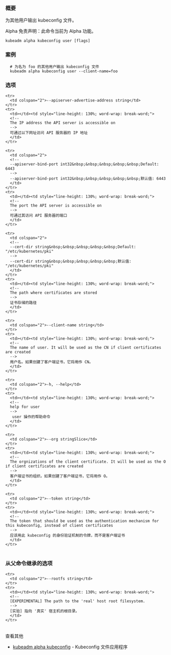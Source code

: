 
<!-- 
### Synopsis
-->
### 概要


<!--
Output a kubeconfig file for an additional user.
-->
为其他用户输出 kubeconfig 文件。

<!--
Alpha Disclaimer: this command is currently alpha.
-->
Alpha 免责声明：此命令当前为 Alpha 功能。

```
kubeadm alpha kubeconfig user [flags]
```

<!--
### Examples # Output a kubeconfig file for an additional user named foo
-->
### 案例

```
  # 为名为 foo 的其他用户输出 kubeconfig 文件
  kubeadm alpha kubeconfig user --client-name=foo
```

<!--
### Options
-->
### 选项

<table style="width: 100%; table-layout: fixed;">
  <colgroup>
    <col span="1" style="width: 10px;" />
    <col span="1" />
  </colgroup>
  <tbody>

    <tr>
      <td colspan="2">--apiserver-advertise-address string</td>
    </tr>
    <tr>
      <td></td><td style="line-height: 130%; word-wrap: break-word;">
      <!--
      The IP address the API server is accessible on
      -->
      可通过以下网址访问 API 服务器的 IP 地址
      </td>
    </tr>

    <tr>
      <td colspan="2">
      <!--
      --apiserver-bind-port int32&nbsp;&nbsp;&nbsp;&nbsp;&nbsp;Default: 6443
      -->
      --apiserver-bind-port int32&nbsp;&nbsp;&nbsp;&nbsp;&nbsp;默认值: 6443
      </td>
    </tr>
    <tr>
      <td></td><td style="line-height: 130%; word-wrap: break-word;">
      <!--
      The port the API server is accessible on
      -->
      可通过其访问 API 服务器的端口
      </td>
    </tr>

    <tr>
      <td colspan="2">
      <!--
      --cert-dir string&nbsp;&nbsp;&nbsp;&nbsp;&nbsp;Default: "/etc/kubernetes/pki"
      -->
      --cert-dir string&nbsp;&nbsp;&nbsp;&nbsp;&nbsp;默认值: "/etc/kubernetes/pki"
      </td>
    </tr>
    <tr>
      <td></td><td style="line-height: 130%; word-wrap: break-word;">
      <!--
      The path where certificates are stored
      -->
      证书存储的路径
      </td>
    </tr>

    <tr>
      <td colspan="2">--client-name string</td>
    </tr>
    <tr>
      <td></td><td style="line-height: 130%; word-wrap: break-word;">
      <!--
      The name of user. It will be used as the CN if client certificates are created
      -->
      用户名。如果创建了客户端证书，它将用作 CN。
      </td>
    </tr>

    <tr>
      <td colspan="2">-h, --help</td>
    </tr>
    <tr>
      <td></td><td style="line-height: 130%; word-wrap: break-word;">
      <!--
      help for user
      -->
       user 操作的帮助命令
      </td>
    </tr>

    <tr>
      <td colspan="2">--org stringSlice</td>
    </tr>
    <tr>
      <td></td><td style="line-height: 130%; word-wrap: break-word;">
      <!--
      The orgnizations of the client certificate. It will be used as the O if client certificates are created
      -->
      客户端证书的组织。如果创建了客户端证书，它将用作 O。
      </td>
    </tr>

    <tr>
      <td colspan="2">--token string</td>
    </tr>
    <tr>
      <td></td><td style="line-height: 130%; word-wrap: break-word;">
      <!--
      The token that should be used as the authentication mechanism for this kubeconfig, instead of client certificates
      -->
      应该用此 kubeconfig 的身份验证机制的令牌，而不是客户端证书
      </td>
    </tr>

  </tbody>
</table>



<!--
### Options inherited from parent commands
-->
### 从父命令继承的选项

<table style="width: 100%; table-layout: fixed;">
  <colgroup>
    <col span="1" style="width: 10px;" />
    <col span="1" />
  </colgroup>
  <tbody>

    <tr>
      <td colspan="2">--rootfs string</td>
    </tr>
    <tr>
      <td></td><td style="line-height: 130%; word-wrap: break-word;">
      <!--
      [EXPERIMENTAL] The path to the 'real' host root filesystem.
      -->
      [实验] 指向 '真实' 宿主机的根目录。
      </td>
    </tr>

  </tbody>
</table>



<!--
SEE ALSO
-->
查看其他

<!--
* [kubeadm alpha kubeconfig](kubeadm_alpha_kubeconfig.md)	 - Kubeconfig file utilities
-->
* [kubeadm alpha kubeconfig](kubeadm_alpha_kubeconfig.md)	 - Kubeconfig 文件应用程序

